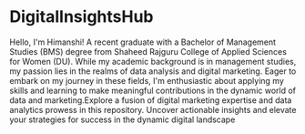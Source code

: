 # DigitalInsightsHub
Hello, I'm Himanshi! A recent graduate with a Bachelor of Management Studies (BMS) degree from Shaheed Rajguru College of Applied Sciences for Women (DU). While my academic background is in management studies, my passion lies in the realms of data analysis and digital marketing. Eager to embark on my journey in these fields, I'm enthusiastic about applying my skills and learning to make meaningful contributions in the dynamic world of data and marketing.Explore a fusion of digital marketing expertise and data analytics prowess in this repository. Uncover actionable insights and elevate your strategies for success in the dynamic digital landscape

